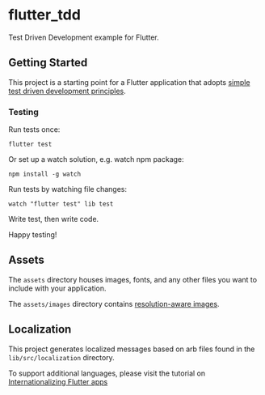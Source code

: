 # flutter_tdd

Test Driven Development example for Flutter.

## Getting Started

This project is a starting point for a Flutter application that adopts [simple test driven development principles](https://www.seaflux.tech/blogs/Flutter-Test-Driven-Development).

### Testing

Run tests once:
```
flutter test
```

Or set up a watch solution, e.g. watch npm package:
```
npm install -g watch
```

Run tests by watching file changes:

```
watch "flutter test" lib test
```

Write test, then write code.

Happy testing!


## Assets

The `assets` directory houses images, fonts, and any other files you want to
include with your application.

The `assets/images` directory contains [resolution-aware
images](https://flutter.dev/docs/development/ui/assets-and-images#resolution-aware).

## Localization

This project generates localized messages based on arb files found in
the `lib/src/localization` directory.

To support additional languages, please visit the tutorial on
[Internationalizing Flutter
apps](https://flutter.dev/docs/development/accessibility-and-localization/internationalization)
